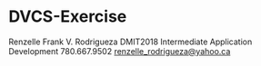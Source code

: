 # DVCS-Exercise

Renzelle Frank V. Rodrigueza
DMIT2018 Intermediate Application Development
780.667.9502
renzelle_rodrigueza@yahoo.ca
